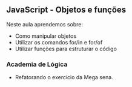 ## JavaScript - Objetos e funções

Neste aula aprendemos sobre:
- Como manipular objetos
- Utilizar os comandos for/in e for/of
- Utilizar funções para estruturar o código

### Academia de Lógica

- Refatorando o exercício da Mega sena.
